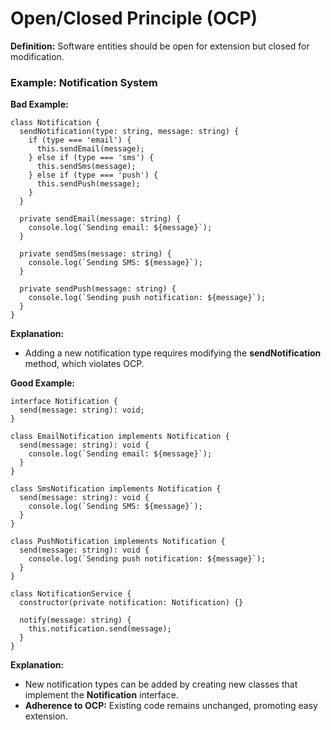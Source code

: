 # Open/Closed Principle (OCP)
**Definition:** Software entities should be open for extension but closed for modification.

### Example: Notification System
**Bad Example:**

```
class Notification {
  sendNotification(type: string, message: string) {
    if (type === 'email') {
      this.sendEmail(message);
    } else if (type === 'sms') {
      this.sendSms(message);
    } else if (type === 'push') {
      this.sendPush(message);
    }
  }

  private sendEmail(message: string) {
    console.log(`Sending email: ${message}`);
  }

  private sendSms(message: string) {
    console.log(`Sending SMS: ${message}`);
  }

  private sendPush(message: string) {
    console.log(`Sending push notification: ${message}`);
  }
}

```

**Explanation:**

- Adding a new notification type requires modifying the **sendNotification** method, which violates OCP.


**Good Example:**

```
interface Notification {
  send(message: string): void;
}

class EmailNotification implements Notification {
  send(message: string): void {
    console.log(`Sending email: ${message}`);
  }
}

class SmsNotification implements Notification {
  send(message: string): void {
    console.log(`Sending SMS: ${message}`);
  }
}

class PushNotification implements Notification {
  send(message: string): void {
    console.log(`Sending push notification: ${message}`);
  }
}

class NotificationService {
  constructor(private notification: Notification) {}

  notify(message: string) {
    this.notification.send(message);
  }
}

```

**Explanation:**

- New notification types can be added by creating new classes that implement the **Notification** interface.
- **Adherence to OCP:** Existing code remains unchanged, promoting easy extension.
